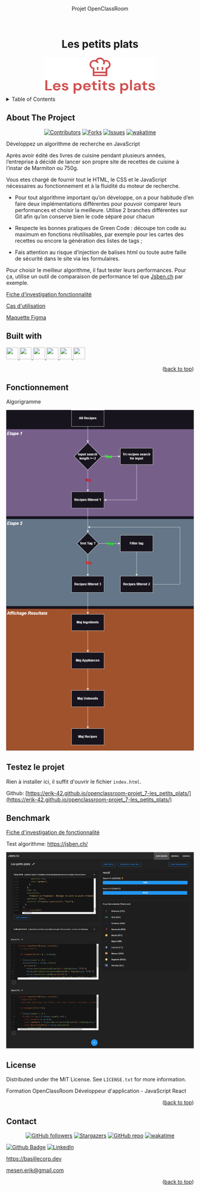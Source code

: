 <div align="center">
<p>Projet OpenClassRoom</p>
</div>
<a name="readme-top"></a>
<!-- PROJECT LOGO -->
<br />
<div align="center">
  <h1>Les petits plats</h1>
  <a href="https://github.com/Erik-42">
    <img src="./assets/logos/logo.png" alt="Logo Les petits plats" width="300" height="100">
  </a>
</div>

<!-- TABLE OF CONTENTS -->
<details>
  <summary>Table of Contents</summary>
  <ol>
    <li> <a href="#about-the-project">About The Project</a></li>
    <li><a href="#built-with">Built With</a></li>
    <li><a href="#testez-le-projet">Testez le projet</a></li>
    <li><a href="#license">License</a></li>
    <li><a href="#contact">Contact</a></li>
  </ol>
</details>

<!-- ABOUT THE PROJECT -->

## About The Project

<div align="center">

[![Contributors][contributors-shield]][contributors-url]
[![Forks][forks-shield]][forks-url]
[![Issues][issues-shield]][issues-url]
[![wakatime](https://wakatime.com/badge/user/f84d00d8-fee3-4ca3-803d-3daa3c7053a5/project/018e9ed5-d712-4f34-9c54-2cfd31f12054.svg)](https://wakatime.com/badge/user/f84d00d8-fee3-4ca3-803d-3daa3c7053a5/project/018e9ed5-d712-4f34-9c54-2cfd31f12054)

</div>
Développez un algorithme de recherche en JavaScript
<p></p>
Après avoir édité des livres de cuisine pendant plusieurs années, l’entreprise à décidé de lancer son propre site de recettes de cuisine à l’instar de Marmiton ou 750g.

<p></p>

Vous etes chargé de fournir tout le HTML, le CSS et le JavaScript nécessaires au fonctionnement et à la fluidité du moteur de recherche.

- Pour tout algorithme important qu’on développe, on a pour habitude d’en faire deux implémentations différentes pour pouvoir comparer leurs performances et choisir la meilleure.
  Utilise 2 branches différentes sur Git afin qu’on conserve bien le code séparé pour chacun

- Respecte les bonnes pratiques de Green Code : découpe ton code au maximum en fonctions réutilisables, par exemple pour les cartes des recettes ou encore la génération des listes de tags ;

- Fais attention au risque d’injection de balises html ou toute autre faille de sécurité dans le site via les formulaires.

Pour choisir le meilleur algorithme, il faut tester leurs performances. Pour ça, utilise un outil de comparaison de performance tel que <a href="https://jsben.ch/"> Jsben.ch</a> par exemple.

<a href="https://course.oc-static.com/projects/516_JS/P7/Cas+d%E2%80%99utilisation+%2303+_+Filtrer+les+recettes+dans+l%E2%80%99interface+utilisateur+-+Front-end+P6+(Algorithms)+.pdf">Fiche d’investigation fonctionnalité</a>

<a href="https://s3-eu-west-1.amazonaws.com/course.oc-static.com/projects/Front-End+V2/P6+Algorithms/Fiche+d%E2%80%99investigation+fonctionnalite%CC%81.pdf">Cas d'utilisation</a>

<a href="https://www.figma.com/file/LY5VQTAqnrAf0bWObOBrt8/Les-petits-plats---Maquette-2.0?type=design&node-id=0-1&mode=design&t=vlie6mckh4mQe7h9-0"> Maquette Figma</a>

## Built with

<p></p>
<a href= https://github.com/Erik-42?tab=repositories&q=&type=&language=html&sort= > <img width ='32px' height='32px' src ='https://raw.githubusercontent.com/rahulbanerjee26/githubAboutMeGenerator/main/icons/html.svg'> </a>
<a href= https://github.com/Erik-42?tab=repositories&q=&type=&language=css&sort= > <img width ='32px' height='32px' src ='https://raw.githubusercontent.com/rahulbanerjee26/githubAboutMeGenerator/main/icons/css.svg'> </a>
<a href= https://github.com/Erik-42?tab=repositories&q=&type=&language=sass&sort= > <img width ='32px' height='32px' src ='https://raw.githubusercontent.com/rahulbanerjee26/githubAboutMeGenerator/main/icons/sass.svg'> </a>
<a href= https://github.com/https://github.com/Erik-42?tab=repositories&q=&type=&language=javascript&sort= > <img width ='32px' height='32px' src='https://raw.githubusercontent.com/rahulbanerjee26/githubAboutMeGenerator/main/icons/javascript.svg'> </a>
<a href= https://github.com/Erik-42?tab=repositories&q=&type=&language=github&sort= > <img width ='32px' height='32px' src ='https://raw.githubusercontent.com/rahulbanerjee26/githubAboutMeGenerator/main/icons/github.svg'> </a>
<a href= https://github.com/Erik-42?tab=repositories&q=&type=&language=figma&sort= > <img width ='32px' height='32px' src ='https://raw.githubusercontent.com/rahulbanerjee26/githubAboutMeGenerator/main/icons/figma.svg'> </a>

<p align="right">(<a href="#readme-top">back to top</a>)</p>

<!-- Fonctionnement -->

## Fonctionnement

Algorigramme

![alt text](benchmark/rush/algorigramme.drawio.png)

<!-- Liens Projet -->

## Testez le projet

Rien à installer ici, il suffit d'ouvrir le fichier `index.html`.

Github: [https://erik-42.github.io/openclassroom-projet_7-les_petits_plats/](https://erik-42.github.io/openclassroom-projet_7-les_petits_plats/)

<!-- Benchmark -->

## Benchmark

[Fiche d'investigation de fonctionnalité](<benchmark/Fiche d'investigation de fonctionnalité.xlsx>)

Test algorithme: https://jsben.ch/

![alt text](benchmark/rush/JSBEN-CH-Benchmarking-for-JavaScript-.png)

<!-- LICENSE -->

## License

Distributed under the MIT License. See `LICENSE.txt` for more information.

Formation OpenClassRoom Développeur d'application - JavaScript React

<p align="right">(<a href="#readme-top">back to top</a>)</p>

<!-- CONTACT -->

## Contact

<div align="center">

[![GitHub followers][github followers-shield]][github followers-url]
[![Stargazers][stars-shield]][stars-url]
[![GitHub repo][github repo-shield]][github repo-url]
[![wakatime](https://wakatime.com/badge/user/f84d00d8-fee3-4ca3-803d-3daa3c7053a5.svg)](https://wakatime.com/@f84d00d8-fee3-4ca3-803d-3daa3c7053a5)

</div>

[![Github Badge][github badge-shield]][github badge-url]
[![LinkedIn][linkedin-shield]][linkedin-url]

https://basillecorp.dev

mesen.erik@gmail.com

<p align="right">(<a href="#readme-top">back to top</a>)</p>

<!-- MARKDOWN LINKS & IMAGES -->
<!-- https://www.markdownguide.org/basic-syntax/#reference-style-links -->

[product-screenshot]: ./images/screenshot.png
[wakatime-shield]: https://wakatime.com/badge/user/f84d00d8-fee3-4ca3-803d-3daa3c7053a5.svg
[wakatime-url]: https://wakatime.com/@f84d00d8-fee3-4ca3-803d-3daa3c7053a5
[github badge-shield]: https://img.shields.io/badge/Github-Erik--42-155?style=for-the-badge&logo=github
[github badge-url]: https://github.com/Erik-42
[github repo-shield]: https://img.shields.io/badge/Repositories-36-blue
[github repo-url]: https://github.com/Erik-42?tab=repositories
[github repo file count (file type)-shield]: https://img.shields.io/github/directory-file-count/Erik-42/openclassroom-projet_7-les_petits_plats
[github repo file count (file type)-url]: https://github.com/directory-file-count/Erik-42/openclassroom-projet_7-les_petits_plats
[github followers-shield]: https://img.shields.io/github/followers/Erik-42
[github followers-url]: https://github.com/followers/Erik-42
[github all releases-shield]: https://github.com/Erik-42/openclassroom-projet_7-les_petits_plats/total
[github all releases-url]: https://github.com/Erik-42/openclassroom-projet_7-les_petits_plats/releases
[github repo size-shield]: https://img.shields.io/github/repo-size/Erik-42/openclassroom-projet_7-les_petits_plats
[github repo size-url]: https://github.com/Erik-42/openclassroom-projet_7-les_petits_plats
[contributors-shield]: https://img.shields.io/github/contributors/Erik-42/openclassroom-projet_7-les_petits_plats
[contributors-url]: https://github.com/Erik-42/openclassroom-projet_7-les_petits_plats/graphs/contributors
[forks-shield]: https://img.shields.io/github/forks/Erik-42/openclassroom-projet_7-les_petits_plats
[forks-url]: https://github.com/Erik-42/openclassroom-projet_7-les_petits_plats/forks
[stars-shield]: https://img.shields.io/github/stars/Erik-42
[stars-url]: https://github.com/Erik-42?tab=stars
[issues-shield]: https://img.shields.io/github/issues-raw/Erik-42/openclassroom-projet_7-les_petits_plats
[issues-url]: https://github.com/Erik-42/openclassroom-projet_7-les_petits_plats/issues
[license-shield]: https://img.shields.io/github/license/Erik-42/openclassroom-projet_7-les_petits_plats
[license-url]: https://github.com/Erik-42/openclassroom-projet_7-les_petits_plats/blob/master/LICENSE.txt
[linkedin-shield]: https://img.shields.io/badge/-LinkedIn-black.svg?style=for-the-badge&logo=linkedin&colorB=555
[linkedin-url]: https://www.linkedin.com/in/erik-mesen/
[html-shield]: https://img.shields.io/badge/-LinkedIn-black.svg?style=for-the-badge&logo=linkedin&colorB=555
[html-url]: https://html.spec.whatwg.org/
[css-shield]: https://img.shields.io/badge/-LinkedIn-black.svg?style=for-the-badge&logo=linkedin&colorB=555
[css-url]: https://www.w3.org/TR/CSS/#css
[javascript-shield]: https://img.shields.io/badge/-LinkedIn-black.svg?style=for-the-badge&logo=linkedin&colorB=555
[javascript-url]: https://www.ecma-international.org/publications-and-standards/standards/ecma-262/
